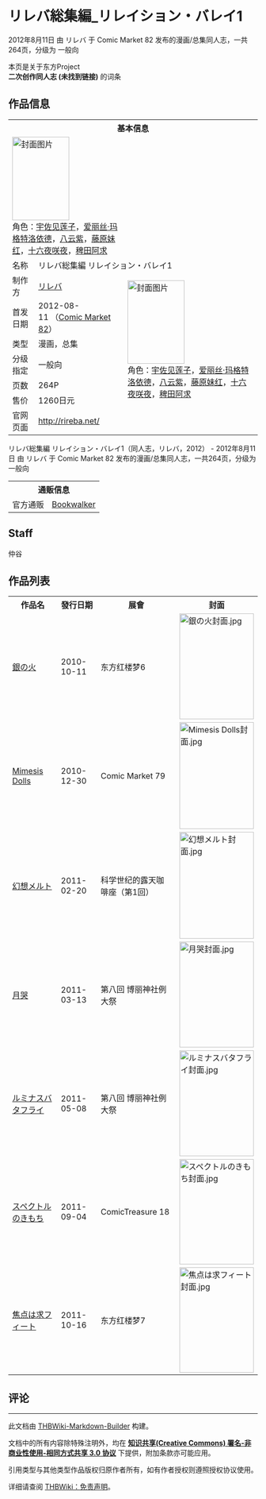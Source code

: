 # リレバ総集編_リレイション・バレイ1

<!-- source html: G:\repos\THBWiki-Markdown-Builder\THBWikiMarkdown\Temp\main\a\a4\ns0%3A%E3%83%AA%E3%83%AC%E3%83%90%E7%B7%8F%E9%9B%86%E7%B7%A8_%E3%83%AA%E3%83%AC%E3%82%A4%E3%82%B7%E3%83%A7%E3%83%B3%E3%83%BB%E3%83%90%E3%83%AC%E3%82%A41.html -->

2012年8月11日 由 リレバ 于 Comic Market 82 发布的漫画/总集同人志，一共264页，分级为 一般向

本页是关于东方Project  
 **二次创作同人志 (未找到链接)** 的词条

## 作品信息

<table><tbody><tr><th colspan="3">基本信息</th></tr><tr><td class="cover-artwork-mobile" colspan="2"><a href="./文件-リレバ総集編_リレイション・バレイ1封面.jpg.md" class="image" title="封面图片"><img alt="封面图片" src="https://upload.thwiki.cc/thumb/0/05/%E3%83%AA%E3%83%AC%E3%83%90%E7%B7%8F%E9%9B%86%E7%B7%A8_%E3%83%AA%E3%83%AC%E3%82%A4%E3%82%B7%E3%83%A7%E3%83%B3%E3%83%BB%E3%83%90%E3%83%AC%E3%82%A41%E5%B0%81%E9%9D%A2.jpg/115px-%E3%83%AA%E3%83%AC%E3%83%90%E7%B7%8F%E9%9B%86%E7%B7%A8_%E3%83%AA%E3%83%AC%E3%82%A4%E3%82%B7%E3%83%A7%E3%83%B3%E3%83%BB%E3%83%90%E3%83%AC%E3%82%A41%E5%B0%81%E9%9D%A2.jpg" decoding="async" loading="lazy" width="115" height="168" srcset="https://upload.thwiki.cc/thumb/0/05/%E3%83%AA%E3%83%AC%E3%83%90%E7%B7%8F%E9%9B%86%E7%B7%A8_%E3%83%AA%E3%83%AC%E3%82%A4%E3%82%B7%E3%83%A7%E3%83%B3%E3%83%BB%E3%83%90%E3%83%AC%E3%82%A41%E5%B0%81%E9%9D%A2.jpg/172px-%E3%83%AA%E3%83%AC%E3%83%90%E7%B7%8F%E9%9B%86%E7%B7%A8_%E3%83%AA%E3%83%AC%E3%82%A4%E3%82%B7%E3%83%A7%E3%83%B3%E3%83%BB%E3%83%90%E3%83%AC%E3%82%A41%E5%B0%81%E9%9D%A2.jpg 1.5x, https://upload.thwiki.cc/thumb/0/05/%E3%83%AA%E3%83%AC%E3%83%90%E7%B7%8F%E9%9B%86%E7%B7%A8_%E3%83%AA%E3%83%AC%E3%82%A4%E3%82%B7%E3%83%A7%E3%83%B3%E3%83%BB%E3%83%90%E3%83%AC%E3%82%A41%E5%B0%81%E9%9D%A2.jpg/230px-%E3%83%AA%E3%83%AC%E3%83%90%E7%B7%8F%E9%9B%86%E7%B7%A8_%E3%83%AA%E3%83%AC%E3%82%A4%E3%82%B7%E3%83%A7%E3%83%B3%E3%83%BB%E3%83%90%E3%83%AC%E3%82%A41%E5%B0%81%E9%9D%A2.jpg 2x" data-file-width="308" data-file-height="450"></a><div class="cover-char">角色：<a href="./宇佐见莲子.md" title="宇佐见莲子">宇佐见莲子</a>，<a href="./爱丽丝·玛格特洛依德.md" title="爱丽丝·玛格特洛依德">爱丽丝·玛格特洛依德</a>，<a href="./八云紫.md" title="八云紫">八云紫</a>，<a href="./藤原妹红.md" title="藤原妹红">藤原妹红</a>，<a href="/%E5%8D%81%E5%85%AD%E5%A4%9C%E5%92%B2%E5%A4%9C" title="十六夜咲夜">十六夜咲夜</a>，<a href="./稗田阿求.md" title="稗田阿求">稗田阿求</a></div></td>
</tr><tr><td class="label">名称</td><td colspan="2"> リレバ総集編 リレイション・バレイ1 </td></tr><tr><td class="label">制作方</td><td><a href="./リレバ.md" title="リレバ">リレバ</a></td><td class="cover-artwork" rowspan="6" style="min-width:168px;"><a href="./文件-リレバ総集編_リレイション・バレイ1封面.jpg.md" class="image" title="封面图片"><img alt="封面图片" src="https://upload.thwiki.cc/thumb/0/05/%E3%83%AA%E3%83%AC%E3%83%90%E7%B7%8F%E9%9B%86%E7%B7%A8_%E3%83%AA%E3%83%AC%E3%82%A4%E3%82%B7%E3%83%A7%E3%83%B3%E3%83%BB%E3%83%90%E3%83%AC%E3%82%A41%E5%B0%81%E9%9D%A2.jpg/115px-%E3%83%AA%E3%83%AC%E3%83%90%E7%B7%8F%E9%9B%86%E7%B7%A8_%E3%83%AA%E3%83%AC%E3%82%A4%E3%82%B7%E3%83%A7%E3%83%B3%E3%83%BB%E3%83%90%E3%83%AC%E3%82%A41%E5%B0%81%E9%9D%A2.jpg" decoding="async" loading="lazy" width="115" height="168" srcset="https://upload.thwiki.cc/thumb/0/05/%E3%83%AA%E3%83%AC%E3%83%90%E7%B7%8F%E9%9B%86%E7%B7%A8_%E3%83%AA%E3%83%AC%E3%82%A4%E3%82%B7%E3%83%A7%E3%83%B3%E3%83%BB%E3%83%90%E3%83%AC%E3%82%A41%E5%B0%81%E9%9D%A2.jpg/172px-%E3%83%AA%E3%83%AC%E3%83%90%E7%B7%8F%E9%9B%86%E7%B7%A8_%E3%83%AA%E3%83%AC%E3%82%A4%E3%82%B7%E3%83%A7%E3%83%B3%E3%83%BB%E3%83%90%E3%83%AC%E3%82%A41%E5%B0%81%E9%9D%A2.jpg 1.5x, https://upload.thwiki.cc/thumb/0/05/%E3%83%AA%E3%83%AC%E3%83%90%E7%B7%8F%E9%9B%86%E7%B7%A8_%E3%83%AA%E3%83%AC%E3%82%A4%E3%82%B7%E3%83%A7%E3%83%B3%E3%83%BB%E3%83%90%E3%83%AC%E3%82%A41%E5%B0%81%E9%9D%A2.jpg/230px-%E3%83%AA%E3%83%AC%E3%83%90%E7%B7%8F%E9%9B%86%E7%B7%A8_%E3%83%AA%E3%83%AC%E3%82%A4%E3%82%B7%E3%83%A7%E3%83%B3%E3%83%BB%E3%83%90%E3%83%AC%E3%82%A41%E5%B0%81%E9%9D%A2.jpg 2x" data-file-width="308" data-file-height="450"></a><div class="cover-char">角色：<a href="./宇佐见莲子.md" title="宇佐见莲子">宇佐见莲子</a>，<a href="./爱丽丝·玛格特洛依德.md" title="爱丽丝·玛格特洛依德">爱丽丝·玛格特洛依德</a>，<a href="./八云紫.md" title="八云紫">八云紫</a>，<a href="./藤原妹红.md" title="藤原妹红">藤原妹红</a>，<a href="/%E5%8D%81%E5%85%AD%E5%A4%9C%E5%92%B2%E5%A4%9C" title="十六夜咲夜">十六夜咲夜</a>，<a href="./稗田阿求.md" title="稗田阿求">稗田阿求</a></div></td>
</tr><tr><td class="label">首发日期</td><td>2012-08-11&#160;（<a href="/展会作品列表?e=Comic+Market%2382">Comic Market 82</a>）</td></tr><tr><td class="label">类型</td><td>漫画，总集</td></tr><tr><td class="label">分级指定</td><td>一般向</td></tr><tr><td class="label">页数</td><td>264P</td></tr><tr><td class="label">售价</td><td>1260日元</td></tr>
<tr><td class="label">官网页面</td><td colspan="2"><a rel="nofollow" class="external free" href="http://rireba.net/">http://rireba.net/</a></td></tr></tbody></table>

リレバ総集編 リレイション・バレイ1（同人志，リレバ，2012） - 2012年8月11日 由 リレバ 于 Comic Market 82 发布的漫画/总集同人志，一共264页，分级为 一般向

<table><tbody><tr><th colspan="3">通贩信息</th></tr><tr><td class="label">官方通贩</td><td colspan="2"><a rel="nofollow" class="external text" href="https://bookwalker.jp/de614e3e1a-bdec-4404-8e88-fe2309508adb">Bookwalker</a></td></tr></tbody></table>



## Staff
  
仲谷
  


## 作品列表

<table>

<tbody><tr>
<th>作品名</th>
<th>發行日期</th>
<th>展會</th>
<th>封面
</th></tr>
<tr>
<td><a href="./銀の火.md" title="銀の火">銀の火</a></td>
<td>2010-10-11</td>
<td>东方红楼梦6</td>
<td><div class="floatright"><a href="./文件-銀の火封面.jpg.md" class="image"><img alt="銀の火封面.jpg" src="https://upload.thwiki.cc/thumb/9/98/%E9%8A%80%E3%81%AE%E7%81%AB%E5%B0%81%E9%9D%A2.jpg/150px-%E9%8A%80%E3%81%AE%E7%81%AB%E5%B0%81%E9%9D%A2.jpg" decoding="async" loading="lazy" width="150" height="213" srcset="https://upload.thwiki.cc/thumb/9/98/%E9%8A%80%E3%81%AE%E7%81%AB%E5%B0%81%E9%9D%A2.jpg/225px-%E9%8A%80%E3%81%AE%E7%81%AB%E5%B0%81%E9%9D%A2.jpg 1.5x, https://upload.thwiki.cc/9/98/%E9%8A%80%E3%81%AE%E7%81%AB%E5%B0%81%E9%9D%A2.jpg 2x" data-file-width="271" data-file-height="384"></a></div>
</td></tr>
<tr>
<td><a href="./Mimesis_Dolls.md" title="Mimesis Dolls">Mimesis Dolls</a></td>
<td>2010-12-30</td>
<td>Comic Market 79</td>
<td><div class="floatright"><a href="./文件-Mimesis_Dolls封面.jpg.md" class="image"><img alt="Mimesis Dolls封面.jpg" src="https://upload.thwiki.cc/thumb/0/0c/Mimesis_Dolls%E5%B0%81%E9%9D%A2.jpg/150px-Mimesis_Dolls%E5%B0%81%E9%9D%A2.jpg" decoding="async" loading="lazy" width="150" height="215" srcset="https://upload.thwiki.cc/thumb/0/0c/Mimesis_Dolls%E5%B0%81%E9%9D%A2.jpg/225px-Mimesis_Dolls%E5%B0%81%E9%9D%A2.jpg 1.5x, https://upload.thwiki.cc/0/0c/Mimesis_Dolls%E5%B0%81%E9%9D%A2.jpg 2x" data-file-width="268" data-file-height="384"></a></div>
</td></tr>
<tr>
<td><a href="./幻想メルト.md" title="幻想メルト">幻想メルト</a></td>
<td>2011-02-20</td>
<td>科学世纪的露天咖啡座（第1回）</td>
<td><div class="floatright"><a href="./文件-幻想メルト封面.jpg.md" class="image"><img alt="幻想メルト封面.jpg" src="https://upload.thwiki.cc/thumb/6/66/%E5%B9%BB%E6%83%B3%E3%83%A1%E3%83%AB%E3%83%88%E5%B0%81%E9%9D%A2.jpg/150px-%E5%B9%BB%E6%83%B3%E3%83%A1%E3%83%AB%E3%83%88%E5%B0%81%E9%9D%A2.jpg" decoding="async" loading="lazy" width="150" height="215" srcset="https://upload.thwiki.cc/thumb/6/66/%E5%B9%BB%E6%83%B3%E3%83%A1%E3%83%AB%E3%83%88%E5%B0%81%E9%9D%A2.jpg/225px-%E5%B9%BB%E6%83%B3%E3%83%A1%E3%83%AB%E3%83%88%E5%B0%81%E9%9D%A2.jpg 1.5x, https://upload.thwiki.cc/6/66/%E5%B9%BB%E6%83%B3%E3%83%A1%E3%83%AB%E3%83%88%E5%B0%81%E9%9D%A2.jpg 2x" data-file-width="268" data-file-height="384"></a></div>
</td></tr>
<tr>
<td><a href="./月哭.md" title="月哭">月哭</a></td>
<td>2011-03-13</td>
<td>第八回 博丽神社例大祭</td>
<td><div class="floatright"><a href="./文件-月哭封面.jpg.md" class="image"><img alt="月哭封面.jpg" src="https://upload.thwiki.cc/thumb/8/86/%E6%9C%88%E5%93%AD%E5%B0%81%E9%9D%A2.jpg/150px-%E6%9C%88%E5%93%AD%E5%B0%81%E9%9D%A2.jpg" decoding="async" loading="lazy" width="150" height="213" srcset="https://upload.thwiki.cc/thumb/8/86/%E6%9C%88%E5%93%AD%E5%B0%81%E9%9D%A2.jpg/225px-%E6%9C%88%E5%93%AD%E5%B0%81%E9%9D%A2.jpg 1.5x, https://upload.thwiki.cc/8/86/%E6%9C%88%E5%93%AD%E5%B0%81%E9%9D%A2.jpg 2x" data-file-width="271" data-file-height="384"></a></div>
</td></tr>
<tr>
<td><a href="./ルミナスバタフライ.md" title="ルミナスバタフライ">ルミナスバタフライ</a></td>
<td>2011-05-08</td>
<td>第八回 博丽神社例大祭</td>
<td><div class="floatright"><a href="./文件-ルミナスバタフライ封面.jpg.md" class="image"><img alt="ルミナスバタフライ封面.jpg" src="https://upload.thwiki.cc/thumb/8/8e/%E3%83%AB%E3%83%9F%E3%83%8A%E3%82%B9%E3%83%90%E3%82%BF%E3%83%95%E3%83%A9%E3%82%A4%E5%B0%81%E9%9D%A2.jpg/150px-%E3%83%AB%E3%83%9F%E3%83%8A%E3%82%B9%E3%83%90%E3%82%BF%E3%83%95%E3%83%A9%E3%82%A4%E5%B0%81%E9%9D%A2.jpg" decoding="async" loading="lazy" width="150" height="213" srcset="https://upload.thwiki.cc/thumb/8/8e/%E3%83%AB%E3%83%9F%E3%83%8A%E3%82%B9%E3%83%90%E3%82%BF%E3%83%95%E3%83%A9%E3%82%A4%E5%B0%81%E9%9D%A2.jpg/225px-%E3%83%AB%E3%83%9F%E3%83%8A%E3%82%B9%E3%83%90%E3%82%BF%E3%83%95%E3%83%A9%E3%82%A4%E5%B0%81%E9%9D%A2.jpg 1.5x, https://upload.thwiki.cc/8/8e/%E3%83%AB%E3%83%9F%E3%83%8A%E3%82%B9%E3%83%90%E3%82%BF%E3%83%95%E3%83%A9%E3%82%A4%E5%B0%81%E9%9D%A2.jpg 2x" data-file-width="271" data-file-height="384"></a></div>
</td></tr>
<tr>
<td><a href="./スペクトルのきもち.md" title="スペクトルのきもち">スペクトルのきもち</a></td>
<td>2011-09-04</td>
<td>ComicTreasure 18</td>
<td><div class="floatright"><a href="./文件-スペクトルのきもち封面.jpg.md" class="image"><img alt="スペクトルのきもち封面.jpg" src="https://upload.thwiki.cc/thumb/b/b3/%E3%82%B9%E3%83%9A%E3%82%AF%E3%83%88%E3%83%AB%E3%81%AE%E3%81%8D%E3%82%82%E3%81%A1%E5%B0%81%E9%9D%A2.jpg/150px-%E3%82%B9%E3%83%9A%E3%82%AF%E3%83%88%E3%83%AB%E3%81%AE%E3%81%8D%E3%82%82%E3%81%A1%E5%B0%81%E9%9D%A2.jpg" decoding="async" loading="lazy" width="150" height="212" srcset="https://upload.thwiki.cc/thumb/b/b3/%E3%82%B9%E3%83%9A%E3%82%AF%E3%83%88%E3%83%AB%E3%81%AE%E3%81%8D%E3%82%82%E3%81%A1%E5%B0%81%E9%9D%A2.jpg/225px-%E3%82%B9%E3%83%9A%E3%82%AF%E3%83%88%E3%83%AB%E3%81%AE%E3%81%8D%E3%82%82%E3%81%A1%E5%B0%81%E9%9D%A2.jpg 1.5x, https://upload.thwiki.cc/b/b3/%E3%82%B9%E3%83%9A%E3%82%AF%E3%83%88%E3%83%AB%E3%81%AE%E3%81%8D%E3%82%82%E3%81%A1%E5%B0%81%E9%9D%A2.jpg 2x" data-file-width="272" data-file-height="384"></a></div>
</td></tr>
<tr>
<td><a href="./焦点は求フィート.md" title="焦点は求フィート">焦点は求フィート</a></td>
<td>2011-10-16</td>
<td>东方红楼梦7</td>
<td><div class="floatright"><a href="./文件-焦点は求フィート封面.jpg.md" class="image"><img alt="焦点は求フィート封面.jpg" src="https://upload.thwiki.cc/thumb/6/6a/%E7%84%A6%E7%82%B9%E3%81%AF%E6%B1%82%E3%83%95%E3%82%A3%E3%83%BC%E3%83%88%E5%B0%81%E9%9D%A2.jpg/150px-%E7%84%A6%E7%82%B9%E3%81%AF%E6%B1%82%E3%83%95%E3%82%A3%E3%83%BC%E3%83%88%E5%B0%81%E9%9D%A2.jpg" decoding="async" loading="lazy" width="150" height="212" srcset="https://upload.thwiki.cc/thumb/6/6a/%E7%84%A6%E7%82%B9%E3%81%AF%E6%B1%82%E3%83%95%E3%82%A3%E3%83%BC%E3%83%88%E5%B0%81%E9%9D%A2.jpg/225px-%E7%84%A6%E7%82%B9%E3%81%AF%E6%B1%82%E3%83%95%E3%82%A3%E3%83%BC%E3%83%88%E5%B0%81%E9%9D%A2.jpg 1.5x, https://upload.thwiki.cc/thumb/6/6a/%E7%84%A6%E7%82%B9%E3%81%AF%E6%B1%82%E3%83%95%E3%82%A3%E3%83%BC%E3%83%88%E5%B0%81%E9%9D%A2.jpg/300px-%E7%84%A6%E7%82%B9%E3%81%AF%E6%B1%82%E3%83%95%E3%82%A3%E3%83%BC%E3%83%88%E5%B0%81%E9%9D%A2.jpg 2x" data-file-width="319" data-file-height="450"></a></div>
</td></tr></tbody></table>



## 评论




---

此文档由 [THBWiki-Markdown-Builder](https://github.com/Delsin-Yu/THBWiki-Markdown-Builder) 构建。

文档中的所有内容除特殊注明外，均在 [**知识共享(Creative Commons) 署名-非商业性使用-相同方式共享 3.0 协议**](https://creativecommons.org/licenses/by-sa/3.0/deed.zh-hans) 下提供，附加条款亦可能应用。

引用类型与其他类型作品版权归原作者所有，如有作者授权则遵照授权协议使用。

详细请查阅 [THBWiki：免责声明](https://thbwiki.cc/THBWiki:%E5%85%8D%E8%B4%A3%E5%A3%B0%E6%98%8E)。

